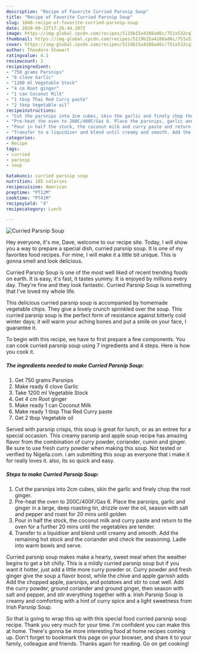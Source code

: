 ```yaml
---
description: "Recipe of Favorite Curried Parsnip Soup"
title: "Recipe of Favorite Curried Parsnip Soup"
slug: 1848-recipe-of-favorite-curried-parsnip-soup
date: 2020-09-22T17:26:44.207Z
image: https://img-global.cpcdn.com/recipes/5119b15a4108ad6c/751x532cq70/curried-parsnip-soup-recipe-main-photo.jpg
thumbnail: https://img-global.cpcdn.com/recipes/5119b15a4108ad6c/751x532cq70/curried-parsnip-soup-recipe-main-photo.jpg
cover: https://img-global.cpcdn.com/recipes/5119b15a4108ad6c/751x532cq70/curried-parsnip-soup-recipe-main-photo.jpg
author: Theodore Stewart
ratingvalue: 4.1
reviewcount: 3
recipeingredient:
- "750 grams Parsnips"
- "6 clove Garlic"
- "1200 ml Vegetable Stock"
- "4 cm Root ginger"
- "1 can Coconut Milk"
- "1 tbsp Thai Red Curry paste"
- "2 tbsp Vegetable oil"
recipeinstructions:
- "Cut the parsnips into 2cm cubes, skin the garlic and finely chop the root ginger."
- "Pre-heat the oven to 200C/400F/Gas 6. Place the parsnips, garlic and ginger in a large, deep roasting tin, drizzle over the oil, season with salt and pepper and roast for 20 mins until golden"
- "Pour in half the stock, the coconut milk and curry paste and return to the oven for a further 20 mins until the vegetables are tender."
- "Transfer to a liquidiser and blend until creamy and smooth. Add the remaining hot stock and the coriander and check the seasoning. Ladle into warm bowls and serve."
categories:
- Recipe
tags:
- curried
- parsnip
- soup

katakunci: curried parsnip soup 
nutrition: 185 calories
recipecuisine: American
preptime: "PT12M"
cooktime: "PT41M"
recipeyield: "4"
recipecategory: Lunch

---
```



![Curried Parsnip Soup](https://img-global.cpcdn.com/recipes/5119b15a4108ad6c/751x532cq70/curried-parsnip-soup-recipe-main-photo.jpg)

Hey everyone, it's me, Dave, welcome to our recipe site. Today, I will show you a way to prepare a special dish, curried parsnip soup. It is one of my favorites food recipes. For mine, I will make it a little bit unique. This is gonna smell and look delicious.

Curried Parsnip Soup is one of the most well liked of recent trending foods on earth. It is easy, it's fast, it tastes yummy. It is enjoyed by millions every day. They're fine and they look fantastic. Curried Parsnip Soup is something that I've loved my whole life.

This delicious curried parsnip soup is accompanied by homemade vegetable chips. They give a lovely crunch sprinkled over the soup. This curried parsnip soup is the perfect form of resistance against bitterly cold winter days; it will warm your aching bones and put a smile on your face, I guarantee it.


To begin with this recipe, we have to first prepare a few components. You can cook curried parsnip soup using 7 ingredients and 4 steps. Here is how you cook it.

<!--inarticleads1-->

##### The ingredients needed to make Curried Parsnip Soup:

1. Get 750 grams Parsnips
1. Make ready 6 clove Garlic
1. Take 1200 ml Vegetable Stock
1. Get 4 cm Root ginger
1. Make ready 1 can Coconut Milk
1. Make ready 1 tbsp Thai Red Curry paste
1. Get 2 tbsp Vegetable oil


Served with parsnip crisps, this soup is great for lunch, or as an entree for a special occasion. This creamy parsnip and apple soup recipe has amazing flavor from the combination of curry powder, coriander, cumin and ginger. Be sure to use fresh curry powder when making this soup. Not tested or verified by Nigella.com. i am submitting this soup as everyone that i make it for really loves it. also, its so quick and easy. 

<!--inarticleads2-->

##### Steps to make Curried Parsnip Soup:

1. Cut the parsnips into 2cm cubes, skin the garlic and finely chop the root ginger.
1. Pre-heat the oven to 200C/400F/Gas 6. Place the parsnips, garlic and ginger in a large, deep roasting tin, drizzle over the oil, season with salt and pepper and roast for 20 mins until golden
1. Pour in half the stock, the coconut milk and curry paste and return to the oven for a further 20 mins until the vegetables are tender.
1. Transfer to a liquidiser and blend until creamy and smooth. Add the remaining hot stock and the coriander and check the seasoning. Ladle into warm bowls and serve.


Curried parsnip soup makes make a hearty, sweet meal when the weather begins to get a bit chilly. This is a mildly curried parsnip soup but if you want it hotter, just add a little more curry powder or. Curry powder and fresh ginger give the soup a flavor boost, while the chive and apple garnish adds Add the chopped apple, parsnips, and potatoes and stir to coat well. Add the curry powder, ground coriander and ground ginger, then season with salt and pepper, and stir everything together with a. Irish Parsnip Soup is creamy and comforting with a hint of curry spice and a light sweetness from Irish Parsnip Soup. 

So that is going to wrap this up with this special food curried parsnip soup recipe. Thank you very much for your time. I'm confident you can make this at home. There's gonna be more interesting food at home recipes coming up. Don't forget to bookmark this page on your browser, and share it to your family, colleague and friends. Thanks again for reading. Go on get cooking!
